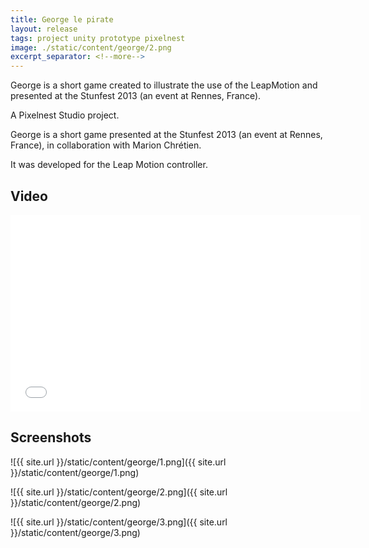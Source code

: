 ```yaml
---
title: George le pirate
layout: release
tags: project unity prototype pixelnest
image: ./static/content/george/2.png
excerpt_separator: <!--more-->
---
```


George is a short game created to illustrate the use of the LeapMotion and presented at the Stunfest 2013 (an event at Rennes, France).

<!--more-->

A Pixelnest Studio project.

George is a short game presented at the Stunfest 2013 (an event at Rennes, France), in collaboration with Marion Chrétien.

It was developed for the Leap Motion controller.

## Video

<iframe width="560" height="315" src="//www.youtube.com/embed/RYJZvZfvyZY" frameborder="0" allowfullscreen></iframe>

## Screenshots

![{{ site.url }}/static/content/george/1.png]({{ site.url }}/static/content/george/1.png)

![{{ site.url }}/static/content/george/2.png]({{ site.url }}/static/content/george/2.png)

![{{ site.url }}/static/content/george/3.png]({{ site.url }}/static/content/george/3.png)
